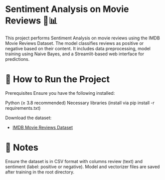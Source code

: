 # Sentiment Analysis on Movie Reviews 🎥📊
This project performs Sentiment Analysis on movie reviews using the IMDB Movie Reviews Dataset. The model classifies reviews as positive or negative based on their content. It includes data preprocessing, model training using Naive Bayes, and a Streamlit-based web interface for predictions.

# 🚀 How to Run the Project
Prerequisites
Ensure you have the following installed:

Python (≥ 3.8 recommended)
Necessary libraries (install via pip install -r requirements.txt)

Download the dataset:
- [IMDB Movie Reviews Dataset](https://www.kaggle.com/datasets/lakshmi25npathi/imdb-dataset-of-50k-movie-reviews)

# 📝 Notes
Ensure the dataset is in CSV format with columns review (text) and sentiment (label: positive or negative).
Model and vectorizer files are saved after training in the root directory.
